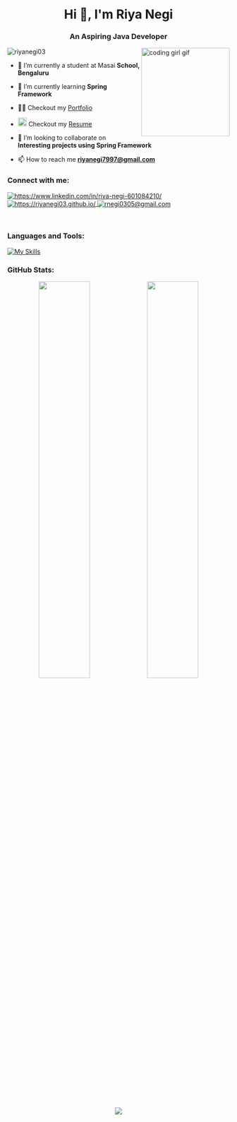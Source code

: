 <h1 align="center">Hi 👋, I'm Riya Negi</h1>
<h3 align="center">An Aspiring Java Developer</h3>

<img align="right" style="height: 200px;" src="https://media.istockphoto.com/id/1342829261/vector/software-developer-semi-flat-color-vector-character.jpg?s=612x612&w=0&k=20&c=RRatI_ThaXwbHUde2PpXo_Fz-VThPWbkRsfAcDqDgnQ=" alt="coding girl gif">



<p align="left"> <img src="https://komarev.com/ghpvc/?username=riyanegi03&label=Profile%20views&color=0e75b6&style=flat" alt="riyanegi03" /> </p>

- 🔭 I’m currently a student at Masai **School, Bengaluru**

- 🌱 I’m currently learning **Spring Framework**

 <!-- Portfolio -->
- 👨‍💻 Checkout my [Portfolio](https://riyanegi03.github.io/) &nbsp; 

<!-- Resume -->
-  <img width="20" src = "https://user-images.githubusercontent.com/66555692/190847273-1a125e30-6bb9-4221-916f-47ef6d774f58.png" > Checkout my [Resume](https://drive.google.com/file/d/1Ea7_YxolRVs4zIQmzXxLKr3xPZ-Ea2wt/view?usp=sharing) &nbsp; 

- 👯 I’m looking to collaborate on **Interesting projects using Spring Framework**

- 📫 How to reach me **riyanegi7997@gmail.com**
</p>


<h3 align="left">Connect with me:</h3>
<!----------------social media connect------------->


<p align="left">
    <a href="https://www.linkedin.com/in/riya-negi-601084210/">
        <img align="center" src="https://img.shields.io/badge/LinkedIn-0077B5?style=for-the-badge&logo=linkedin&logoColor=white" alt="https://www.linkedin.com/in/riya-negi-601084210/" />
    </a>
 <!--   <a href="https://twitter.com/code_shubham">
        <img align="center" src="https://img.shields.io/badge/Twitter-1DA1F2?style=for-the-badge&logo=twitter&logoColor=white" alt="https://twitter.com/code_shubham" />
    </a>
    -->
    <a href="https://riyanegi03.github.io/">
        <img align="center" src="https://img.shields.io/badge/Portfolio-18A303?style=for-the-badge&logo=ionic&logoColor=white" alt="https://riyanegi03.github.io/" />
    </a>
    <a title="imshubhy@gmail.com" href="mailto:riyanegi7997@gmail.com">
        <img align="center" src="https://img.shields.io/badge/Gmail-D14836?style=for-the-badge&logo=gmail&logoColor=white" alt="rnegi0305@gmail.com" />
    </a>
      
</p>
<br>

<h3 align="left">Languages and Tools:</h3>

[![My Skills](https://skillicons.dev/icons?i=java,spring,mysql,maven,aws,hibernate,js,html,css,eclipse,git,github,netlify,vscode)](https://skillicons.dev)


<h3 align="left">GitHub Stats:</h3>
<p align="left">
<p align="center">
  <img width="48%" src="https://github-readme-stats.vercel.app/api?username=RiyaNegi03&show_icons=true&theme=default&count_private=true" />
  <img width="48%" src="https://github-readme-streak-stats.herokuapp.com/?user=RiyaNegi03&theme=default" />
  <img src="https://github-readme-stats.vercel.app/api/top-langs/?username=RiyaNegi03&theme=default&count_private=true" align="center" />
</p>




